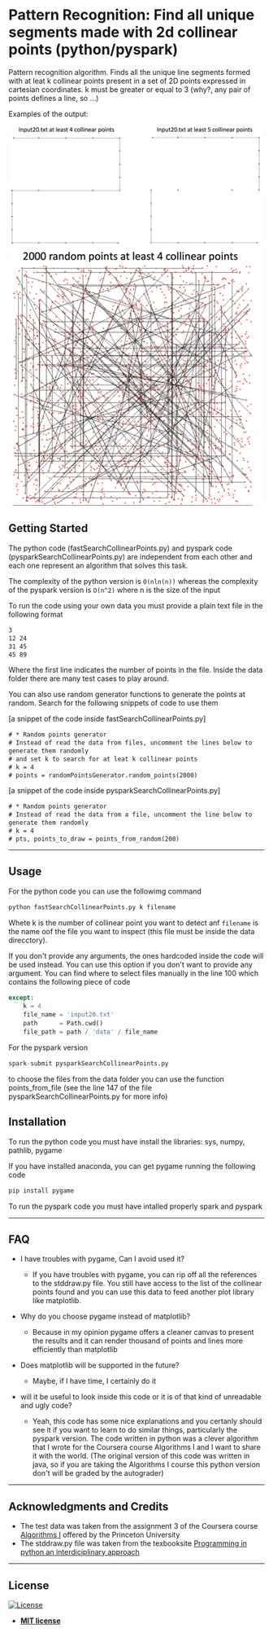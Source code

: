 # Pattern Recognition: Find all unique segments made with 2d collinear points (python/pyspark)

Pattern recognition algorithm. Finds all the unique line segments formed with at leat k collinear points present in a set of
2D points expressed in cartesian coordinates. k must be greater or equal to 3 (why?, any pair of points defines a line, so ...)

Examples of the output:

<img src = "images/fig1.png" width="800">

<img src = "images/fig2.png" width="500">


## Getting Started

The python code (fastSearchCollinearPoints.py) and pyspark code (pysparkSearchCollinearPoints.py) are independent from each 
other and each one represent an algorithm that solves this task.

The complexity of the python version is ```O(nln(n))``` whereas the complexity of the pyspark version is ```O(n^2)``` 
where n is the size of the input


To run the code using your own data you must provide a plain text file in the following format

```
3
12 24
31 45
45 89
```

Where the first line indicates the number of points in the file. Inside the data folder there are many test cases to play around. 

You can also use random generator functions to generate the points at random. Search for the following snippets of code to
use them

[a snippet of the code inside fastSearchCollinearPoints.py]
```
# * Random points generator
# Instead of read the data from files, uncomment the lines below to generate them randomly
# and set k to search for at leat k collinear points
# k = 4
# points = randomPointsGenerator.random_points(2000)
```


[a snippet of the code inside pysparkSearchCollinearPoints.py]
```
# * Random points generator
# Instead of read the data from a file, uncomment the line below to generate them randomly
# k = 4
# pts, points_to_draw = points_from_random(200)
```
---
## Usage

For the python code you can use the followimg command

```python
python fastSearchCollinearPoints.py k filename
```

Whete k is the number of collinear point you want to detect anf ```filename``` is the name oof the file you want to inspect (this file must be inside the data direcctory). 

If you don't provide any arguments, the ones hardcoded inside the code will be used instead. You can use this option if you don't want to provide any argument. You can find where to select files manually in the line 100 which contains the following piece of code

```python
except:
    k = 4
    file_name = 'input20.txt'          
    path      = Path.cwd()
    file_path = path / 'data' / file_name
```

For the pyspark version

```python
spark-submit pysparkSearchCollinearPoints.py
```

to choose the files from the data folder you can use the function points_from_file (see the line 147 of the file
pysparkSearchCollinearPoints.py for more info)


## Installation

To run the python code you must have install the libraries: sys, numpy, pathlib, pygame 

If you have installed anaconda, you can get pygame running the following code

```python
pip install pygame 
```

To run the pyspark code you must have intalled properly spark and pyspark


---

## FAQ

- I have troubles with pygame, Can I avoid used it?
    - If you have troubles with pygame, you can rip off all the references to the stddraw.py file. You still have
    access to the list of the collinear points found and you can use this data to feed another plot library like matplotlib. 

- Why do you choose pygame instead of matplotlib?
    - Because in my opinion pygame offers a cleaner canvas to present the results and it can render thousand of points 
      and lines more efficiently than matplotlib 

- Does matplotlib will be supported in the future?
    - Maybe, if I have time, I certainly do it
    
- will it be useful to look inside this code or it is of that kind of unreadable and ugly code?
    - Yeah, this code has some nice explanations and you certanly should see it if you want to learn to do similar things, particularly the pyspark 
      version. The code written in python was a clever algorithm that I wrote for the Coursera course Algorithms I and I want to 
      share it with the world. (The original version of this code was written in java, so if you are taking the Algorithms I 
      course this python version don't will be graded by the autograder)
---

## Acknowledgments and Credits

* The test data was taken from the assignment 3 of the Coursera course [Algorithms I](https://www.coursera.org/learn/algorithms-part1)
  offered by the Princeton University
* The stddraw.py file was taken from the texbooksite [Programming in python an interdiciplinary approach](https://introcs.cs.princeton.edu/python/code/) 
  
---

## License

[![License](http://img.shields.io/:license-mit-blue.svg?style=flat-square)](http://badges.mit-license.org)

- **[MIT license](http://opensource.org/licenses/mit-license.php)**
